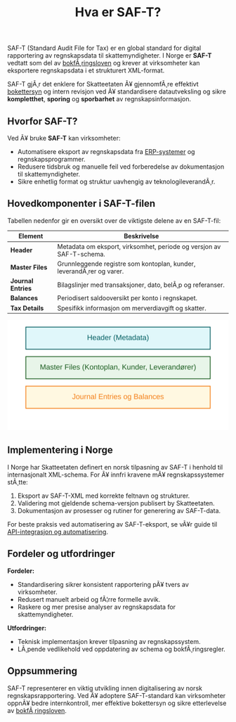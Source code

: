 ﻿---
title: "Hva er SAF-T?"
meta_title: "Hva er SAF-T?"
meta_description: 'SAF-T (Standard Audit File for Tax) er en global standard for digital rapportering av regnskapsdata til skattemyndigheter. I Norge er **SAF-T** vedtatt som del ...'
slug: saf-t
type: blog
layout: pages/single
---

SAF-T (Standard Audit File for Tax) er en global standard for digital rapportering av regnskapsdata til skattemyndigheter. I Norge er **SAF-T** vedtatt som del av [bokfÃ¸ringsloven](/blogs/regnskap/hva-er-bokforingsloven "Hva er BokfÃ¸ringsloven? Krav, Regler og Praktisk Veiledning") og krever at virksomheter kan eksportere regnskapsdata i et strukturert XML-format.

SAF-T gjÃ¸r det enklere for Skatteetaten Ã¥ gjennomfÃ¸re effektivt [bokettersyn](/blogs/regnskap/bokettersyn "Bokettersyn - Komplett Guide til Regnskapskontroll") og intern revisjon ved Ã¥ standardisere datautveksling og sikre **kompletthet**, **sporing** og **sporbarhet** av regnskapsinformasjon.

## Hvorfor SAF-T?

Ved Ã¥ bruke **SAF-T** kan virksomheter:

* Automatisere eksport av regnskapsdata fra [ERP-systemer](/blogs/regnskap/erp-system "Hva er ERP-system? Komplett Guide til ERP i Regnskap") og regnskapsprogrammer.
* Redusere tidsbruk og manuelle feil ved forberedelse av dokumentasjon til skattemyndigheter.
* Sikre enhetlig format og struktur uavhengig av teknologileverandÃ¸r.

## Hovedkomponenter i SAF-T-filen

Tabellen nedenfor gir en oversikt over de viktigste delene av en SAF-T-fil:

| **Element**            | **Beskrivelse**                                                      |
|------------------------|----------------------------------------------------------------------|
| **Header**             | Metadata om eksport, virksomhet, periode og versjon av SAF-T-schema. |
| **Master Files**       | Grunnleggende registre som kontoplan, kunder, leverandÃ¸rer og varer. |
| **Journal Entries**    | Bilagslinjer med transaksjoner, dato, belÃ¸p og referanser.           |
| **Balances**           | Periodisert saldooversikt per konto i regnskapet.                    |
| **Tax Details**        | Spesifikk informasjon om merverdiavgift og skatter.                  |

![SAF-T filstruktur](saf-t-structure.svg)

## Implementering i Norge

I Norge har Skatteetaten definert en norsk tilpasning av SAF-T i henhold til internasjonalt XML-schema. For Ã¥ innfri kravene mÃ¥ regnskapssystemer stÃ¸tte:

1.  Eksport av SAF-T-XML med korrekte feltnavn og strukturer.
2.  Validering mot gjeldende schema-versjon publisert by Skatteetaten.
3.  Dokumentasjon av prosesser og rutiner for generering av SAF-T-data.

For beste praksis ved automatisering av SAF-T-eksport, se vÃ¥r guide til [API-integrasjon og automatisering](/blogs/regnskap/api-integrasjon-automatisering-regnskap "API-integrasjon og Automatisering i Regnskap").

## Fordeler og utfordringer

**Fordeler:**

* Standardisering sikrer konsistent rapportering pÃ¥ tvers av virksomheter.
* Redusert manuelt arbeid og fÃ¦rre formelle avvik.
* Raskere og mer presise analyser av regnskapsdata for skattemyndigheter.

**Utfordringer:**

* Teknisk implementasjon krever tilpasning av regnskapssystem.
* LÃ¸pende vedlikehold ved oppdatering av schema og bokfÃ¸ringsregler.

## Oppsummering

SAF-T representerer en viktig utvikling innen digitalisering av norsk regnskapsrapportering. Ved Ã¥ adoptere SAF-T-standard kan virksomheter oppnÃ¥ bedre internkontroll, mer effektive bokettersyn og sikre etterlevelse av [bokfÃ¸ringsloven](/blogs/regnskap/hva-er-bokforingsloven "Hva er BokfÃ¸ringsloven? Krav, Regler og Praktisk Veiledning").





